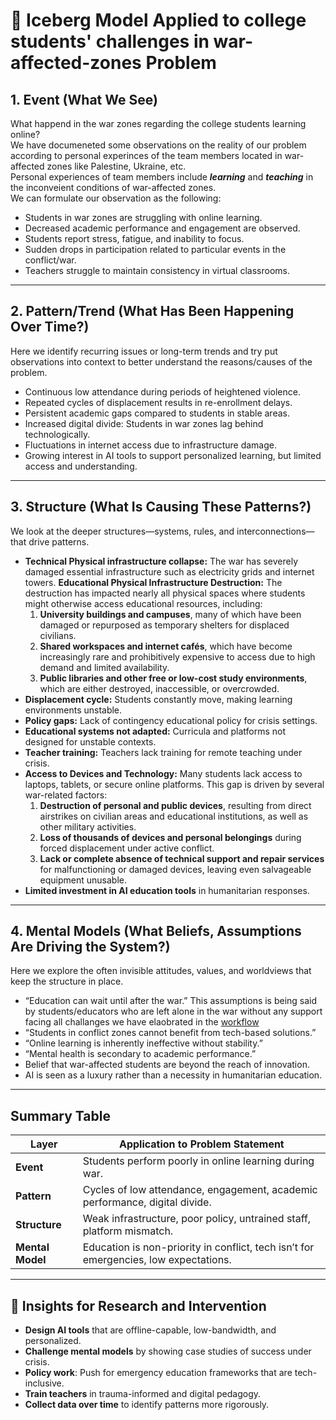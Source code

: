 
# 🧊 **Iceberg Model Applied to college students' challenges in war-affected-zones Problem**

## 1. **Event (What We See)**

What happend in the war zones regarding the college students learning online?\
We have documeneted some observations on the reality of our problem according to personal experinces of the team members located in war-affected zones like Palestine, Ukraine, etc.\
Personal experiences of team members include ***learning*** and ***teaching*** in the inconveient conditions of war-affected zones.\
We can formulate our observation as the following:

* Students in war zones are struggling with online learning.
* Decreased academic performance and engagement are observed.
* Students report stress, fatigue, and inability to focus.
* Sudden drops in participation related to particular events in the conflict/war.
* Teachers struggle to maintain consistency in virtual classrooms.

---

## 2. **Pattern/Trend (What Has Been Happening Over Time?)**

Here we identify recurring issues or long-term trends and try put observations into context to better understand the reasons/causes of the problem.

* Continuous low attendance during periods of heightened violence.
* Repeated cycles of displacement results in re-enrollment delays.
* Persistent academic gaps compared to students in stable areas.
* Increased digital divide: Students in war zones lag behind technologically.
* Fluctuations in internet access due to infrastructure damage.
* Growing interest in AI tools to support personalized learning, but limited access and understanding.

---

## 3. **Structure (What Is Causing These Patterns?)**

We look at the deeper structures—systems, rules, and interconnections—that drive patterns.

* **Technical Physical infrastructure collapse:** The war has severely damaged essential infrastructure such as electricity grids and internet towers.
**Educational Physical Infrastructure Destruction:**
The destruction has impacted nearly all physical spaces where students might otherwise access educational resources, including:
  1. **University buildings and campuses**, many of which have been damaged or repurposed as temporary shelters for displaced civilians.
  2. **Shared workspaces and internet cafés**, which have become increasingly rare and prohibitively expensive to access due to high demand and limited availability.
  3. **Public libraries and other free or low-cost study environments**, which are either destroyed, inaccessible, or overcrowded.
* **Displacement cycle:** Students constantly move, making learning environments unstable.
* **Policy gaps:** Lack of contingency educational policy for crisis settings.
* **Educational systems not adapted:** Curricula and platforms not designed for unstable contexts.
* **Teacher training:** Teachers lack training for remote teaching under crisis.
* **Access to Devices and Technology:**
Many students lack access to laptops, tablets, or secure online platforms. This gap is driven by several war-related factors:
  1. **Destruction of personal and public devices**, resulting from direct airstrikes on civilian areas and educational institutions, as well as other military activities.
  2. **Loss of thousands of devices and personal belongings** during forced displacement under active conflict.
  3. **Lack or complete absence of technical support and repair services** for malfunctioning or damaged devices, leaving even salvageable equipment unusable.
* **Limited investment in AI education tools** in humanitarian responses.

---

## 4. **Mental Models (What Beliefs, Assumptions Are Driving the System?)**

Here we explore the often invisible attitudes, values, and worldviews that keep the structure in place.

* “Education can wait until after the war.” This assumptions is being said by students/educators who are left alone in the war without any support facing all challanges we have elaobrated in the [workflow](/0_domain_study/workflow.md)
* “Students in conflict zones cannot benefit from tech-based solutions.”
* “Online learning is inherently ineffective without stability.”
* “Mental health is secondary to academic performance.”
* Belief that war-affected students are beyond the reach of innovation.
* AI is seen as a luxury rather than a necessity in humanitarian education.

---

## Summary Table

| Layer            | Application to Problem Statement                                                     |
| ---------------- | ------------------------------------------------------------------------------------ |
| **Event**        | Students perform poorly in online learning during war.                               |
| **Pattern**      | Cycles of low attendance, engagement, academic performance, digital divide.          |
| **Structure**    | Weak infrastructure, poor policy, untrained staff, platform mismatch.                |
| **Mental Model** | Education is non-priority in conflict, tech isn’t for emergencies, low expectations. |

---

## 📌 Insights for Research and Intervention

* **Design AI tools** that are offline-capable, low-bandwidth, and personalized.
* **Challenge mental models** by showing case studies of success under crisis.
* **Policy work**: Push for emergency education frameworks that are tech-inclusive.
* **Train teachers** in trauma-informed and digital pedagogy.
* **Collect data over time** to identify patterns more rigorously.
